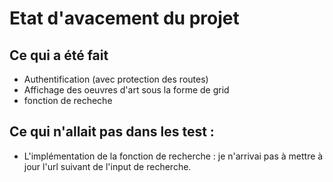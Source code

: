 # Etat d'avacement du projet  
## Ce qui a été fait 
- Authentification (avec protection des routes)
- Affichage des oeuvres d'art sous la forme de grid 
- fonction de recheche 

## Ce qui n'allait pas dans les test : 
- L'implémentation de la fonction de recherche : je n'arrivai pas à mettre à jour l'url suivant de l'input de recherche.